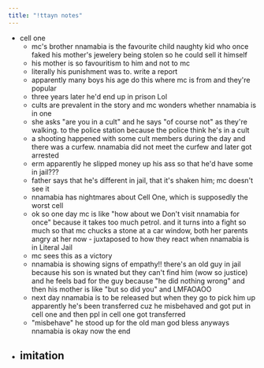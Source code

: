 ```yaml
---
title: "!ttayn notes"
---
```


- cell one
	- mc's brother nnamabia is the favourite child naughty kid who once faked his mother's jewelery being stolen so he could sell it himself
	- his mother is so favouritism to him and not to mc
	- literally his punishment was to. write a report
	- apparently many boys his age do this where mc is from and they're popular
	- three years later he'd end up in prison Lol
	- cults are prevalent in the story and mc wonders whether nnamabia is in one
	- she asks "are you in a cult" and he says "of course not" as they're walking. to the police station because the police think he's in a cult
	- a shooting happened with some cult members during the day and there was a curfew. nnamabia did not meet the curfew and later got arrested
	- erm apparently he slipped money up his ass so that he'd have some in jail???
	- father says that he's different in jail, that it's shaken him; mc doesn't see it
	- nnamabia has nightmares about Cell One, which is supposedly the worst cell
	- ok so one day mc is like "how about we Don't visit nnamabia for once" because it takes too much petrol. and it turns into a fight so much so that mc chucks a stone at a car window, both her parents angry at her now - juxtaposed to how they react when nnamabia is in Literal Jail
	- mc sees this as a victory
	- nnamabia is showing signs of empathy!! there's an old guy in jail because his son is wnated but they can't find him (wow so justice) and he feels bad for the guy because "he did nothing wrong" and then his mother is like "but so did you" and LMFAOAOO
	- next day nnamabia is to be released but when they go to pick him up apparently he's been transferred cuz he misbehaved and got put in cell one and then ppl in cell one got transferred
	- "misbehave" he stood up for the old man god bless anyways nnamabia is okay now the end
- imitation
	- 
